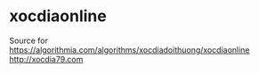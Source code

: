 # xocdiaonline
Source for https://algorithmia.com/algorithms/xocdiadoithuong/xocdiaonline
http://xocdia79.com
